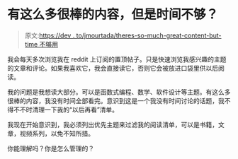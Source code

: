 # 有这么多很棒的内容，但是时间不够？

> 原文:[https://dev . to/jmourtada/theres-so-much-great-content-but-time 不够用](https://dev.to/jmourtada/theres-so-much-great-content-but-not-enough-time)

我会每天多次浏览我在 reddit 上订阅的置顶帖子。只是快速浏览我感兴趣的主题的文章和评论。如果我喜欢它，我会直接读它，否则它会被放进口袋里供以后阅读。

我的问题是我想读大部分。可以是函数式编程、数学、软件设计等主题。有这么多很棒的内容，我没有时间全部看完。意识到这是一个我没有时间讨论的话题，我不得不不时清理一下我的“以后再看”清单。

我现在开始意识到，我必须列出优先主题来过滤我的阅读清单，可以是书籍，文章，视频系列，以免不知所措。

你能理解吗？你是怎么管理的？